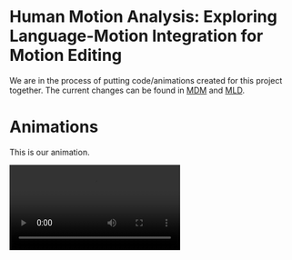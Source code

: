 # Human Motion Analysis: Exploring Language-Motion Integration for Motion Editing
We are in the process of putting code/animations created for this project together. 
The current changes can be found in [MDM](https://github.com/KU-ATIA-Projects/motion-diffusion-model) and [MLD](https://github.com/KU-ATIA-Projects/motion-latent-diffusion).


# Animations
<!-- import MP4 files -->
This is our animation.

<video controls>
  <source src="./animations/pair00_03_rep00_grid.mp4" type="video/mp4">
  Your browser does not support the video tag.
</video>